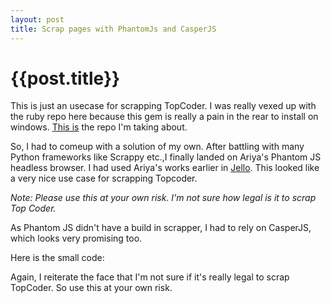 ```yaml
---
layout: post
title: Scrap pages with PhantomJs and CasperJS
--- 
```




 {{post.title}}
======================================================




This is just an usecase for scrapping TopCoder. I was really vexed up with the ruby repo here because this gem is really a pain in the rear to install on windows. [This is](https://github.com/seri/gettc) the repo I'm taking about. 

So, I had to comeup with a solution of my own. After battling with many Python frameworks like Scrappy etc.,I finally landed on Ariya's Phantom JS headless browser. I had used Ariya's works earlier in [Jello](https://github.com/abhididdigi/Jello). This looked like a very nice use case for scrapping Topcoder.

_Note: Please use this at your own risk. I'm not sure how legal is it to scrap Top Coder._

As Phantom JS didn't have a build in scrapper, I had to rely on CasperJS, which looks very promising too.

Here is the small code:

<script src="https://gist.github.com/abhididdigi/22d0275985112df76cf1.js"></script>


Again, I reiterate the face that I'm not sure if it's really legal to scrap TopCoder. So use this at your own risk.